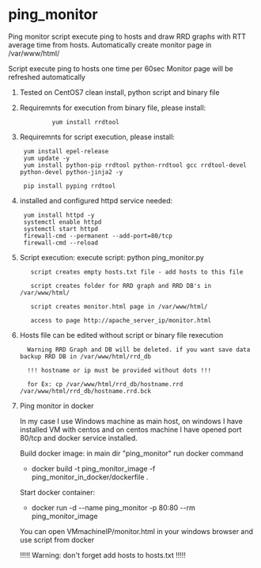 # ping_monitor

Ping monitor script execute ping to hosts and draw RRD graphs with RTT average time from hosts. Automatically create monitor page in /var/www/html/

Script execute ping to hosts one time per 60sec
Monitor page will be refreshed automatically

1. Tested on CentOS7 clean install, python script and binary file

2. Requiremnts for execution from binary file, please install: 
                
                yum install rrdtool
                
4. Requiremnts for script execution, please install: 

        yum install epel-release
        yum update -y
        yum install python-pip rrdtool python-rrdtool gcc rrdtool-devel python-devel python-jinja2 -y
        
        pip install pyping rrdtool
        
5. installed and configured httpd service needed:

        yum install httpd -y
        systemctl enable httpd
        systemctl start httpd
        firewall-cmd --permanent --add-port=80/tcp
        firewall-cmd --reload
        
6. Script execution:
          execute script: python ping_monitor.py
          
          script creates empty hosts.txt file - add hosts to this file
          
          script creates folder for RRD graph and RRD DB's in /var/www/html/
          
          script creates monitor.html page in /var/www/html/
          
          access to page http://apache_server_ip/monitor.html
          
 7. Hosts file can be edited without script or binary file rexecution
 
          Warning RRD Graph and DB will be deleted. if you want save data backup RRD DB in /var/www/html/rrd_db
          
          !!! hostname or ip must be provided without dots !!!
          
          for Ex: cp /var/www/html/rrd_db/hostname.rrd /var/www/html/rrd_db/hostname.rrd.bck
          
 8. Ping monitor in docker
 
     In my case I use Windows machine as main host, on windows I have installed VM with centos and on centos machine I have opened port 80/tcp and docker service            installed.
     
     Build docker image: in main dir "ping_monitor" run docker command
      - docker build -t ping_monitor_image -f ping_monitor_in_docker/dockerfile .
      
     Start docker container:
      - docker run -d --name ping_monitor -p 80:80 --rm ping_monitor_image
      
     You can open VMmachineIP/monitor.html in your windows browser and use script from docker
     
     !!!!! Warning: don't forget add hosts to hosts.txt !!!!!
          
          
        
        
        
        

